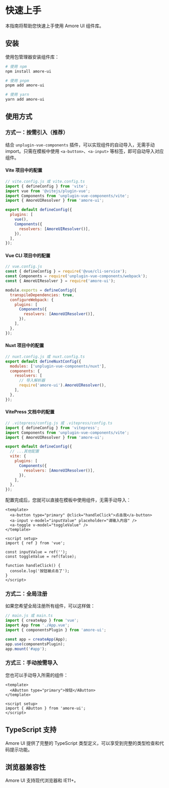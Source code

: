 # 快速上手

本指南将帮助您快速上手使用 Amore UI 组件库。

## 安装

使用包管理器安装组件库：

```bash
# 使用 npm
npm install amore-ui

# 使用 pnpm
pnpm add amore-ui

# 使用 yarn
yarn add amore-ui
```

## 使用方式

### 方式一：按需引入（推荐）

结合 `unplugin-vue-components` 插件，可以实现组件的自动导入，无需手动 import。只需在模板中使用 `<a-button>`、`<a-input>` 等标签，即可自动导入对应组件。

#### Vite 项目中的配置

```js
// vite.config.js 或 vite.config.ts
import { defineConfig } from 'vite';
import vue from '@vitejs/plugin-vue';
import Components from 'unplugin-vue-components/vite';
import { AmoreUIResolver } from 'amore-ui';

export default defineConfig({
  plugins: [
    vue(),
    Components({
      resolvers: [AmoreUIResolver()],
    }),
  ],
});
```

#### Vue CLI 项目中的配置

```js
// vue.config.js
const { defineConfig } = require('@vue/cli-service');
const Components = require('unplugin-vue-components/webpack');
const { AmoreUIResolver } = require('amore-ui');

module.exports = defineConfig({
  transpileDependencies: true,
  configureWebpack: {
    plugins: [
      Components({
        resolvers: [AmoreUIResolver()],
      }),
    ],
  },
});
```

#### Nuxt 项目中的配置

```js
// nuxt.config.js 或 nuxt.config.ts
export default defineNuxtConfig({
  modules: ['unplugin-vue-components/nuxt'],
  components: {
    resolvers: [
      // 导入解析器
      require('amore-ui').AmoreUIResolver(),
    ],
  },
});
```

#### VitePress 文档中的配置

```js
// .vitepress/config.js 或 .vitepress/config.ts
import { defineConfig } from 'vitepress';
import Components from 'unplugin-vue-components/vite';
import { AmoreUIResolver } from 'amore-ui';

export default defineConfig({
  // ...其他配置
  vite: {
    plugins: [
      Components({
        resolvers: [AmoreUIResolver()],
      }),
    ],
  },
});
```

配置完成后，您就可以直接在模板中使用组件，无需手动导入：

```vue
<template>
  <a-button type="primary" @click="handleClick">点击我</a-button>
  <a-input v-model="inputValue" placeholder="请输入内容" />
  <a-toggle v-model="toggleValue" />
</template>

<script setup>
import { ref } from 'vue';

const inputValue = ref('');
const toggleValue = ref(false);

function handleClick() {
  console.log('按钮被点击了');
}
</script>
```

### 方式二：全局注册

如果您希望全局注册所有组件，可以这样做：

```js
// main.js 或 main.ts
import { createApp } from 'vue';
import App from './App.vue';
import { componentsPlugin } from 'amore-ui';

const app = createApp(App);
app.use(componentsPlugin);
app.mount('#app');
```

### 方式三：手动按需导入

您也可以手动导入所需的组件：

```vue
<template>
  <AButton type="primary">按钮</AButton>
</template>

<script setup>
import { AButton } from 'amore-ui';
</script>
```

## TypeScript 支持

Amore UI 提供了完整的 TypeScript 类型定义，可以享受到完整的类型检查和代码提示功能。

## 浏览器兼容性

Amore UI 支持现代浏览器和 IE11+。
